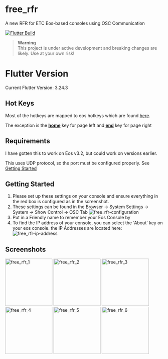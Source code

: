 # free_rfr

A new RFR for ETC Eos-based consoles using OSC Communication

[![Flutter Build](https://github.com/bgoldstone/free_rfr/actions/workflows/flutter_build.yml/badge.svg?branch=main)](https://github.com/bgoldstone/free_rfr/actions/workflows/flutter_build.yml)

> **Warning**  
> This project is under active development and breaking changes are likely. Use at your own risk!
# Flutter Version
Current Flutter Version: 3.24.3

## Hot Keys
Most of the hotkeys are mapped to eos hotkeys which are found [here](https://www.etcconnect.com/webdocs/Controls/EosFamilyOnlineHelp/en-us/Content/03_System_Basics/Keyboard_Shortcuts.htm).

The exception is the <ins>**home**</ins> key for page left and <ins>**end**</ins> key for page right

## Requirements
I have gotten this to work on Eos v3.2, but could work on versions earlier. 

This uses UDP protocol, so the port must be configured properly. See [Getting Started](#getting-started)

## Getting Started
1. Please set up these settings on your console and ensure everything in the red box is configured as in the screenshot.
2. These settings can be found in the Browser -> System Settings -> System -> Show Control -> OSC Tab
![free_rfr-configuration](https://github.com/bgoldstone/free_rfr/assets/23127820/7e0dd7a9-811d-47ce-b6a3-2b4eb49da2bd)
3. Put in a Friendly name to remember your Eos Console by
4. To find the IP address of your console, you can select the 'About' key on your eos console. the IP Addresses are located here:
![free_rfr-ip-address](https://github.com/bgoldstone/free_rfr/assets/23127820/36fd53ee-67c9-4740-a2d0-4c08384eb330)

## Screenshots
<img src="https://github.com/bgoldstone/free_rfr/assets/23127820/63fdc059-54ce-4481-b2ad-62aa6ede3edb" alt="free_rfr_1" width=150/>
<img src="https://github.com/bgoldstone/free_rfr/assets/23127820/92c6b8e9-7101-4aee-b4b8-083855689b17" alt="free_rfr_2" width=150/>
<img src="https://github.com/bgoldstone/free_rfr/assets/23127820/5b0c235d-ee3a-4404-82b6-f66a6d0668a5" alt="free_rfr_3" width=150/>
<img src="https://github.com/bgoldstone/free_rfr/assets/23127820/aca7f33f-9639-448a-9fc0-5cb5732bc697" alt="free_rfr_4" width=150/>
<img src="https://github.com/bgoldstone/free_rfr/assets/23127820/1b865f12-ba8f-4083-b6a4-80bb3b9d6b80" alt="free_rfr_5" width=150/>
<img src="https://github.com/bgoldstone/free_rfr/assets/23127820/2fadac4d-a748-49d1-a430-908479da23df" alt="free_rfr_6" width=150/>
